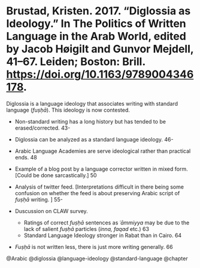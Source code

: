 # Brustad, Kristen. 2017. “Diglossia as Ideology.” In The Politics of Written Language in the Arab World, edited by Jacob Høigilt and Gunvor Mejdell, 41–67. Leiden; Boston: Brill. https://doi.org/10.1163/9789004346178.

Diglossia is a language ideology that associates writing with standard language (*fuṣḥā*). This ideology is now contested.

- Non-standard writing has a long history but has tended to be erased/corrected. 43-

- Diglossia can be analyzed as a standard language ideology. 46-

- Arabic Language Academies are serve ideological rather than practical ends. 48

- Example of a blog post by a language corrector written in mixed form. [Could be done sarcastically.] 50

- Analysis of twitter feed. [Interpretations difficult in there being some confusion on whether the feed is about preserving Arabic script of *fuṣḥā* writing. ] 55-

- Duscussion on CLAW survey.
  - Ratings of correct *fuṣḥā* sentences as *ʿāmmiyya* may be due to the lack of salient *fuṣḥā* particles (*inna, faqad* etc.) 63
  - Standard Language Ideology stronger in Rabat than in Cairo. 64

- *Fuṣḥā* is not written less, there is just more writing generally. 66

@Arabic
@diglossia
@language-ideology
@standard-language
@chapter

